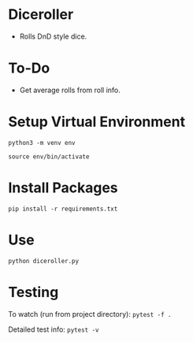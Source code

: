 # Diceroller

* Rolls DnD style dice.

# To-Do

* Get average rolls from roll info.

# Setup Virtual Environment

`python3 -m venv env`

`source env/bin/activate`

# Install Packages

`pip install -r requirements.txt`

# Use

`python diceroller.py`

# Testing

To watch (run from project directory):
`pytest -f .`

Detailed test info:
`pytest -v`
